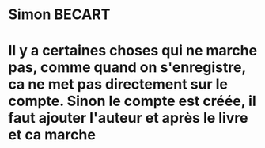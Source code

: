 # Simon BECART

# Il y a certaines choses qui ne marche pas, comme quand on s'enregistre, ca ne met pas directement sur le compte. Sinon le compte est créée, il faut ajouter l'auteur et après le livre et ca marche 

#